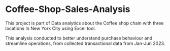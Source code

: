 # Coffee-Shop-Sales-Analysis

This project is part of Data analytics about the Coffee shop chain with three locations In New York City using Excel tool.

This analysis conducted to better understand purchase behaviour and streamline operations, from collected transactional data from Jan-Jun 2023.

